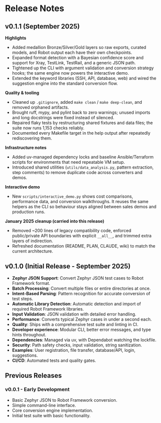 # Release Notes

## v0.1.1 (September 2025)

**Highlights**
- Added medallion Bronze/Silver/Gold layers so raw exports, curated models, and Robot output each have their own checkpoints.
- Expanded format detection with a Bayesian confidence score and support for Xray, TestLink, TestRail, and a generic JSON path.
- Tightened up the CLI with argument validation and conversion strategy hooks; the same engine now powers the interactive demo.
- Extended the keyword libraries (SSH, API, database, web) and wired the suggestion engine into the standard conversion flow.

**Quality & tooling**
- Cleaned up `.gitignore`, added `make clean` / `make deep-clean`, and removed orphaned artifacts.
- Brought ruff, mypy, and pylint back to zero warnings; unused imports and long docstrings were fixed instead of silenced.
- Repaired flaky tests by restructuring shared fixtures and data files; the suite now runs 1,153 checks reliably.
- Documented every Makefile target in the help output after repeatedly rediscovering them.

**Infrastructure notes**
- Added uv-managed dependency locks and baseline Ansible/Terraform scripts for environments that need repeatable VM setup.
- Introduced shared utilities (`utils/data_analysis.py`, pattern extraction, step comments) to remove duplicate code across converters and demos.

**Interactive demo**
- New `scripts/interactive_demo.py` shows cost comparisons, performance data, and conversion walkthroughs. It reuses the same helpers as the CLI so behaviour stays aligned between sales demos and production runs.

**January 2025 cleanup (carried into this release)**
- Removed ~200 lines of legacy compatibility code, enforced public/private API boundaries with explicit `__all__`, and trimmed extra layers of indirection.
- Refreshed documentation (README, PLAN, CLAUDE, wiki) to match the current architecture.

## v0.1.0 (Initial Release - September 2025)

- **Zephyr JSON Support**: Convert Zephyr JSON test cases to Robot Framework format.
- **Batch Processing**: Convert multiple files or entire directories at once.
- **Intent-Based Parsing**: Pattern recognition for accurate conversion of test steps.
- **Automatic Library Detection**: Automatic detection and import of required Robot Framework libraries.
- **Input Validation**: JSON validation with detailed error handling.
- **Performance**: Converts typical Zephyr cases in under a second each.
- **Quality**: Ships with a comprehensive test suite and linting in CI.
- **Developer experience**: Modular CLI, better error messages, and type hints throughout.
- **Dependencies**: Managed via uv, with Dependabot watching the lockfile.
- **Security**: Path safety checks, input validation, string sanitization.
- **Examples**: User registration, file transfer, database/API, login, suggestions.
- **CI/CD**: Automated tests and quality gates.

## Previous Releases

### v0.0.1 - Early Development
- Basic Zephyr JSON to Robot Framework conversion.
- Simple command-line interface.
- Core conversion engine implementation.
- Initial test suite with basic functionality.
